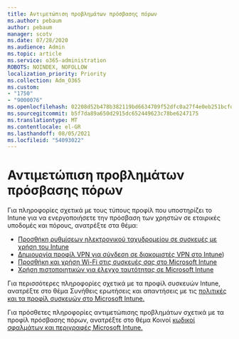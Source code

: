 ```yaml
---
title: Αντιμετώπιση προβλημάτων πρόσβασης πόρων
ms.author: pebaum
author: pebaum
manager: scotv
ms.date: 07/28/2020
ms.audience: Admin
ms.topic: article
ms.service: o365-administration
ROBOTS: NOINDEX, NOFOLLOW
localization_priority: Priority
ms.collection: Adm_O365
ms.custom:
- "1750"
- "9000076"
ms.openlocfilehash: 02208d52b478b382119bd6634709f52dfc0a27f4e0eb251bcfdb4d96d47dac82
ms.sourcegitcommit: b5f7da89a650d2915dc652449623c78be6247175
ms.translationtype: MT
ms.contentlocale: el-GR
ms.lasthandoff: 08/05/2021
ms.locfileid: "54093022"
---
```

# <a name="troubleshoot-resource-access-issues"></a>Αντιμετώπιση προβλημάτων πρόσβασης πόρων

Για πληροφορίες σχετικά με τους τύπους προφίλ που υποστηρίζει το Intune για να ενεργοποιήσετε την πρόσβαση των χρηστών σε εταιρικές υποδομές και πόρους, ανατρέξτε στα θέμα:

- [Προσθήκη ρυθμίσεων ηλεκτρονικού ταχυδρομείου σε συσκευές με χρήση του Intune](https://docs.microsoft.com/intune/email-settings-configure)
- [Δημιουργία προφίλ VPN για σύνδεση σε διακομιστές VPN στο Intune](https://docs.microsoft.com/intune/vpn-settings-configure))
- [Προσθήκη και χρήση Wi-Fi στις συσκευές σας στο Microsoft Intune](https://docs.microsoft.com/intune/wi-fi-settings-configure)
- [Χρήση πιστοποιητικών για έλεγχο ταυτότητας σε Microsoft Intune](https://docs.microsoft.com/intune/certificates-configure)

Για περισσότερες πληροφορίες σχετικά με τα προφίλ συσκευών Intune, ανατρέξτε στο θέμα Συνήθεις ερωτήσεις και απαντήσεις με τις [πολιτικές και τα προφίλ συσκευών στο Microsoft Intune.](https://docs.microsoft.com/intune/device-profile-troubleshoot)

Για πρόσθετες πληροφορίες αντιμετώπισης προβλημάτων σχετικά με τα προφίλ πρόσβασης πόρων, ανατρέξτε στο θέμα Κοινοί [κωδικοί σφαλμάτων και περιγραφές Microsoft Intune.](https://docs.microsoft.com/intune/troubleshoot-company-resource-access-problems)